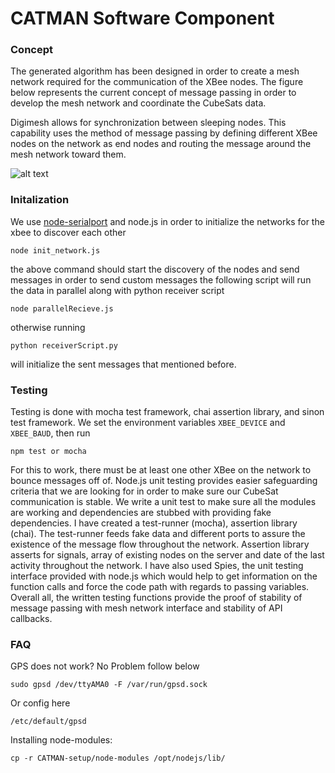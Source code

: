 # CATMAN Software Component

### Concept
The generated algorithm has been designed in order to create a mesh network required for the communication of the XBee nodes. The figure below represents the current concept of message passing in order to develop the mesh network and coordinate the CubeSats data.

Digimesh allows for synchronization between sleeping nodes. This capability uses the method of message passing by defining different XBee nodes on the network as end nodes and routing the message around the mesh network toward them. 


![alt text](https://github.com/setareh94/CATMAN-Setup/blob/master/docs/concept.png "diagram")

### Initalization

We use [node-serialport]("https://github.com/EmergingTechnologyAdvisors/node-serialport") and node.js in order to initialize the networks for the xbee to discover each other 

```
node init_network.js
```

the above command should start the discovery of the nodes and send messages in order to send custom messages the following script will run the data in parallel along with python receiver script

```
node parallelRecieve.js
```

otherwise running 

```
python receiverScript.py
```
will initialize the sent messages that mentioned before.


### Testing


Testing is done with mocha test framework, chai assertion library, and sinon test framework. We set the environment variables ```XBEE_DEVICE``` and ```XBEE_BAUD```, then run 
```
npm test or mocha
``` 
For this to work, there must be at least one other XBee on the network to bounce messages off of. Node.js unit testing provides easier safeguarding criteria that we are looking for in order to make sure our CubeSat communication is stable. We write a unit test to make sure all the modules are working and dependencies are stubbed with providing fake dependencies. I have created a test-runner (mocha), assertion library (chai). The test-runner feeds fake data and different ports to assure the existence of the message flow throughout the network. Assertion library asserts for signals, array of existing nodes on the server and date of the last activity throughout the network. I have also used Spies, the unit testing interface provided with node.js which would help to get information on the function calls and force the code path with regards to passing variables. Overall all, the written testing functions provide the proof of stability of message passing with mesh network interface and stability of API callbacks.

### FAQ

GPS does not work? No Problem follow below
```
sudo gpsd /dev/ttyAMA0 -F /var/run/gpsd.sock
```
Or config here
```
/etc/default/gpsd
```

Installing node-modules:
```
cp -r CATMAN-setup/node-modules /opt/nodejs/lib/
```

